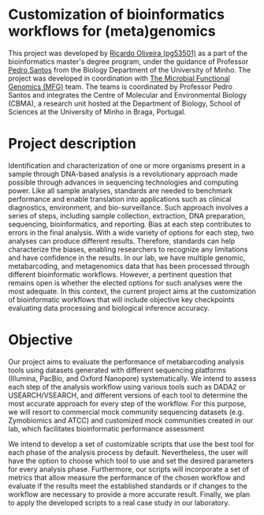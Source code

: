 # Customization of bioinformatics workflows for (meta)genomics
This project was developed by [Ricardo Oliveira (pg53501)](https://github.com/ricardofoliveira61) as a part of the bioinformatics master's degree program, under the guidance of Professor [Pedro Santos](https://github.com/pms-bio) from the Biology Department of the University of Minho. The project was developed in coordination with [The Microbial Functional Genomics (MFG)](https://github.com/mfglab) team. The teams is coordinated by Professor Pedro Santos and integrates the Centre of Molecular and Environmental Biology (CBMA), a research unit hosted at the Department of Biology, School of Sciences at the University of Minho in Braga, Portugal.

# Project description
Identification and characterization of one or more organisms present in a sample through DNA-based analysis is a revolutionary approach made possible through advances in sequencing technologies and computing power. Like all sample analyses, standards are needed to benchmark performance and enable translation into applications such as clinical diagnostics, environment, and bio-surveillance. Such approach involves a series of steps, including sample collection, extraction, DNA preparation, sequencing, bioinformatics, and reporting. Bias at each step contributes to errors in the final analysis. With a wide variety of options for each step, two analyses can produce different results. Therefore, standards can help characterize the biases, enabling researchers to recognize any limitations and have confidence in the results. In our lab, we have multiple genomic, metabarcoding, and metagenomics data that has been processed through different bioinformatic workflows. However, a pertinent question that remains open is whether the elected options for such analyses were the most adequate. In this context, the current project aims at the customization of bioinformatic workflows that will include objective key checkpoints evaluating data processing and biological inference accuracy.

# Objective
Our project aims to evaluate the performance of metabarcoding analysis tools using datasets generated with different sequencing platforms (Illumina, PacBio, and Oxford Nanopore) systematically. We intend to assess each step of the analysis workflow using various tools such as DADA2  or USEARCH/VSEARCH, and different versions of each tool to determine the most accurate approach for every step of the workflow.
For this purpose, we will resort to commercial mock community sequencing datasets (e.g. Zymobiomics and ATCC) and customized mock communities created in our lab, which facilitates bioinformatic performance assessment 

We intend to develop a set of customizable scripts that use the best tool for each phase of the analysis process by default. Nevertheless, the user will have the option to choose which tool to use and set the desired parameters for every analysis phase. Furthermore, our scripts will incorporate a set of metrics that allow measure the performance of the chosen workflow and evaluate if the results meet the established standards or if changes to the workflow are necessary to provide a more accurate result. Finally, we plan to apply the developed scripts to a real case study in our laboratory.
